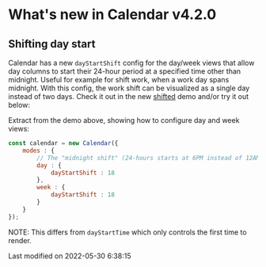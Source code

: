 # What's new in Calendar v4.2.0

## Shifting day start

Calendar has a new `dayStartShift` config for the day/week views that allow day columns to start their 24-hour period at 
a specified time other than midnight. Useful for example for shift work, when a work day spans midnight. With this 
config, the work shift can be visualized as a single day instead of two days. Check it out in the new 
[shifted](../examples/shifted) demo and/or try it out below:

<div class="external-example" data-file="Calendar/guides/whats-new/4.2.0/daystartshift.js"></div>

Extract from the demo above, showing how to configure day and week views:

```javascript
const calendar = new Calendar({
    modes : {
        // The "midnight shift" (24-hours starts at 6PM instead of 12AM):
        day : {
            dayStartShift : 18
        },
        week : {
            dayStartShift : 18
        }
    }
});
```

NOTE: This differs from `dayStartTime` which only controls the first time to render.


<p class="last-modified">Last modified on 2022-05-30 6:38:15</p>